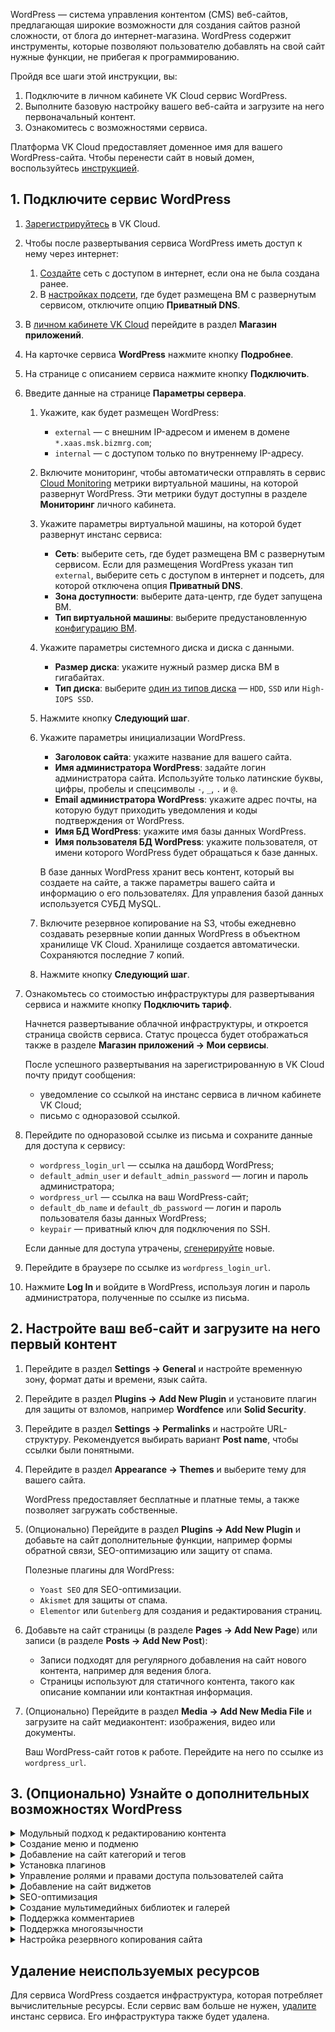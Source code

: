 WordPress — система управления контентом (CMS) веб-сайтов, предлагающая широкие возможности для создания сайтов разной сложности, от блога до интернет-магазина. WordPress содержит инструменты, которые позволяют пользователю добавлять на свой сайт нужные функции, не прибегая к программированию.

Пройдя все шаги этой инструкции, вы:

1. Подключите в личном кабинете VK Cloud сервис WordPress.
1. Выполните базовую настройку вашего веб-сайта и загрузите на него первоначальный контент.
1. Ознакомитесь с возможностями сервиса.

<info>

Платформа VK Cloud предоставляет доменное имя для вашего WordPress-сайта. Чтобы перенести сайт в новый домен, воспользуйтесь [инструкцией](../wordpress-domain).

</info>

## 1. Подключите сервис WordPress

1. [Зарегистрируйтесь](/ru/intro/start/account-registration) в VK Cloud.
1. Чтобы после развертывания сервиса WordPress иметь доступ к нему через интернет:

    1. [Создайте](/ru/networks/vnet/instructions/net#sozdanie_seti) сеть с доступом в интернет, если она не была создана ранее.
    1. В [настройках подсети](/ru/networks/vnet/instructions/net#redaktirovanie_podseti), где будет размещена ВМ с развернутым сервисом, отключите опцию **Приватный DNS**.

1. В [личном кабинете VK Cloud](https://msk.cloud.vk.com/app) перейдите в раздел **Магазин приложений**.
1. На карточке сервиса **WordPress** нажмите кнопку **Подробнее**.
1. На странице с описанием сервиса нажмите кнопку **Подключить**.
1. Введите данные на странице **Параметры сервера**.

    1. Укажите, как будет размещен WordPress:

        - `external` — с внешним IP-адресом и именем в домене `*.xaas.msk.bizmrg.com`;
        - `internal` — с доступом только по внутреннему IP-адресу.

    1. Включите мониторинг, чтобы автоматически отправлять в сервис [Cloud Monitoring](/ru/monitoring-services/monitoring) метрики виртуальной машины, на которой развернут WordPress. Эти метрики будут доступны в разделе **Мониторинг** личного кабинета.
    1. Укажите параметры виртуальной машины, на которой будет развернут инстанс сервиса:

        - **Сеть**: выберите сеть, где будет размещена ВМ с развернутым сервисом. Если для размещения WordPress указан тип `external`, выберите сеть с доступом в интернет и подсеть, для которой отключена опция **Приватный DNS**.
        - **Зона доступности**: выберите дата-центр, где будет запущена ВМ.
        - **Тип виртуальной машины**: выберите предустановленную [конфигурацию ВМ](/ru/computing/iaas/concepts/vm/flavor).

    1. Укажите параметры системного диска и диска с данными.

        - **Размер диска**: укажите нужный размер диска ВМ в гигабайтах.
        - **Тип диска**: выберите [один из типов диска](/ru/computing/iaas/concepts/data-storage/disk-types#disk_types) — `HDD`, `SSD` или `High-IOPS SSD`.

    1. Нажмите кнопку **Следующий шаг**.
    1. Укажите параметры инициализации WordPress.

        - **Заголовок сайта**: укажите название для вашего сайта.
        - **Имя администратора WordPress**: задайте логин администратора сайта. Используйте только латинские буквы, цифры, пробелы и спецсимволы `-`, `_`, `.` и `@`.
        - **Email администратора WordPress**: укажите адрес почты, на которую будут приходить уведомления и коды подтверждения от WordPress.
        - **Имя БД WordPress**: укажите имя базы данных WordPress.
        - **Имя пользователя БД WordPress**: укажите пользователя, от имени которого WordPress будет обращаться к базе данных.

        <info>

        В базе данных WordPress хранит весь контент, который вы создаете на сайте, а также параметры вашего сайта и информацию о его пользователях. Для управления базой данных используется СУБД MySQL.

        </info>

    1. Включите резервное копирование на S3, чтобы ежедневно создавать резервные копии данных WordPress в объектном хранилище VK Cloud. Хранилище создается автоматически. Сохраняются последние 7 копий.
    1. Нажмите кнопку **Следующий шаг**.

1. Ознакомьтесь со стоимостью инфраструктуры для развертывания сервиса и нажмите кнопку **Подключить тариф**.

    Начнется развертывание облачной инфраструктуры, и откроется страница свойств сервиса. Статус процесса будет отображаться также в разделе **Магазин приложений → Мои сервисы**.

    После успешного развертывания на зарегистрированную в VK Cloud почту придут сообщения:

    - уведомление со ссылкой на инстанс сервиса в личном кабинете VK Cloud;
    - письмо с одноразовой ссылкой.

1. Перейдите по одноразовой ссылке из письма и сохраните данные для доступа к сервису:

    - `wordpress_login_url` — ссылка на дашборд WordPress;
    - `default_admin_user` и `default_admin_password` — логин и пароль администратора;
    - `wordpress_url` — ссылка на ваш WordPress-сайт;
    - `default_db_name` и `default_db_password` — логин и пароль пользователя базы данных WordPress;
    - `keypair` — приватный ключ для подключения по SSH.

   <info>

   Если данные для доступа утрачены, [сгенерируйте](../../instructions/pr-instance-manage#update_access) новые.

   </info>

1. Перейдите в браузере по ссылке из `wordpress_login_url`.
1. Нажмите **Log In** и войдите в WordPress, используя логин и пароль администратора, полученные по ссылке из письма.

## 2. Настройте ваш веб-сайт и загрузите на него первый контент

1. Перейдите в раздел **Settings → General** и настройте временную зону, формат даты и времени, язык сайта.
1. Перейдите в раздел **Plugins → Add New Plugin** и установите плагин для защиты от взломов, например **Wordfence** или **Solid Security**.
1. Перейдите в раздел **Settings → Permalinks** и настройте URL-структуру. Рекомендуется выбирать вариант **Post name**, чтобы ссылки были понятными.
1. Перейдите в раздел **Appearance → Themes** и выберите тему для вашего сайта.

    <info>

    WordPress предоставляет бесплатные и платные темы, а также позволяет загружать собственные.

    </info>

2. (Опционально) Перейдите в раздел **Plugins → Add New Plugin** и добавьте на сайт дополнительные функции, например формы обратной связи, SEO-оптимизацию или защиту от спама.

    <info>

    Полезные плагины для WordPress:

    - `Yoast SEO` для SEO-оптимизации.
    - `Akismet` для защиты от спама.
    - `Elementor` или `Gutenberg` для создания и редактирования страниц.

    </info>

1. Добавьте на сайт страницы (в разделе **Pages → Add New Page**) или записи (в разделе **Posts → Add New Post**):

   - Записи подходят для регулярного добавления на сайт нового контента, например для ведения блога.
   - Страницы используют для статичного контента, такого как описание компании или контактная информация.

1. (Опционально) Перейдите в раздел **Media → Add New Media File** и загрузите на сайт медиаконтент: изображения, видео или документы.

    Ваш WordPress-сайт готов к работе. Перейдите на него по ссылке из `wordpress_url`.

## 3. (Опционально) Узнайте о дополнительных возможностях WordPress

<details>
  <summary>Модульный подход к редактированию контента</summary>

WordPress по умолчанию использует редактор Gutenberg, который позволяет создавать контент в виде блоков. Блоки — это отдельные элементы контента, такие как текст, изображения, видео, заголовки и т.д. Блоки можно добавлять на страницу как отдельный модуль, перемещать и настраивать.

Основные типы блоков:

- `Paragraph` — для добавления текста.
- `Image` — для вставки картинок.
- `Heading` — для структурирования текста с помощью заголовков разного уровня.
- `Gallery` — для добавления нескольких изображений.
- `Video` — для вставки видео из библиотеки или с помощью ссылки на YouTube.
- `Buttons` — для создания кнопок.

С редактором Gutenberg вы можете быстро создавать страницы и записи, не используя HTML или PHP.

</details>

<details>
  <summary>Создание меню и подменю</summary>

Меню и подменю используются для улучшения организации контента и навигации по сайту.

Чтобы создать меню:

1. Перейдите в раздел **Appearance → Menus**.
1. Создайте новое меню, добавив в него ссылки на страницы, записи, категории или внешние ссылки.
1. Укажите, где меню должно отображаться на сайте, например в шапке или подвале.

<info>

Возможность использования меню зависит от выбранной для сайта темы.

</info>

</details>

<details>
  <summary>Добавление на сайт категорий и тегов</summary>

Категории и теги помогают организовать контент, особенно на сайтах с регулярным добавлением новых записей, таких как блоги.

- Категории подходят для крупной сортировки записей. Например, для блога о кулинарии можно создать категории `Завтраки`, `Ужины`, `Десерты`.
- Теги используются для обозначения специфических тем внутри каждой записи. Например, для рецепта овсяной каши можно добавить теги `овсянка`, `веганский`, `быстро`.

Добавить или отредактировать категории и теги можно в разделах **Posts → Categories** и **Posts → Tags**.

</details>

<details>
  <summary>Установка плагинов</summary>

WordPress позволяет расширить функциональность вашего сайта путем установки плагинов.

Примеры плагинов:

- `Elementor` — визуальный конструктор страниц. Позволяет создавать страницы методом drag-and-drop, используя готовые блоки и шаблоны.
- `Contact Form 7` — простой плагин для создания контактных форм. Он позволяет легко добавить на сайт форму обратной связи.
- `WP Super Cache` — плагин для улучшения производительности сайта за счет кеширования страниц, что ускоряет их загрузку.
- `UpdraftPlus` — плагин для автоматического резервного копирования сайта, позволяет обеспечить сохранность данных в случае сбоев.
- `WooCommerce` — если вы планируете создать интернет-магазин, этот плагин добавит все необходимые функции для продаж: корзину, страницы продуктов, способы оплаты и доставки.

Установить новые плагины можно в разделе **Plugins → Add New Plugin**.

</details>

<details>
  <summary>Управление ролями и правами доступа пользователей сайта</summary>

WordPress поддерживает для пользователей сайта роли с разными уровнями доступа:

- `Administrator` имеет полный контроль над сайтом.
- `Editor` может управлять всеми записями, страницами, комментариями и медиафайлами.
- `Author` может создавать и публиковать свои записи.
- `Contributor` может создавать черновики записей, но не публиковать их.
- `Subscriber` может только читать контент и оставлять комментарии.

Эти роли можно настроить в разделе **Users → All users**.

Если вам нужен больший контроль над правами доступа, используйте плагин `User Role Editor`. Установить его можно в разделе **Plugins → Add New Plugin**.

</details>

<details>
  <summary>Добавление на сайт виджетов</summary>

Виджеты — небольшие модули, которые вы можете добавлять в боковые панели или подвал вашего сайта. Они предназначены для отображения различных элементов: последних записей, строки поиска, списка категорий, популярных записей.

Добавить виджеты можно в разделе **Appearance → Widgets**.

<info>

Возможность использования виджетов зависит от выбранной для сайта темы.

</info>

</details>

<details>
  <summary>SEO-оптимизация</summary>

Для улучшения видимости вашего сайта в поисковых системах вы можете использовать плагин `Yoast SEO`. Он позволяет:

- Оптимизировать страницы и записи сайта для поисковых систем с помощью ключевых слов.
- Генерировать XML-карты сайта для поисковых систем.
- Настраивать метатеги (заголовки, описания) для каждой страницы.

Установить плагин можно в разделе **Plugins → Add New Plugin**.

</details>

<details>
  <summary>Создание мультимедийных библиотек и галерей</summary>

В разделе **Media → Add New Media File** вы можете загружать изображения, видео и аудио. WordPress позволяет:

- Создавать папки в библиотеке загруженных медиафайлов с помощью дополнительных плагинов.
- Изменять размеры изображений непосредственно в WordPress.
- Использовать блок `Gallery` для создания фотоальбомов на страницах сайта.

</details>

<details>
  <summary>Поддержка комментариев</summary>

WordPress поддерживает систему комментариев. В разделе **General → Discussion** вы можете:

- Указать, кто может оставлять комментарии, например только зарегистрированные пользователи.
- Включить модерацию комментариев перед их публикацией.

Вы также можете включить защиту от спама с помощью плагина `Akismet`.

</details>

<details>
  <summary>Поддержка многоязычности</summary>

Для создания сайта, поддерживающего несколько языков, WordPress предлагает специализированные плагины:

- `Polylang` — бесплатный плагин, позволяющий переводить страницы, записи, категории и теги.
- `WPML` — платный плагин для создания многоязычных сайтов с более широкими возможностями.

</details>

<details>
  <summary>Настройка резервного копирования сайта</summary>

WordPress поддерживает плагин `UpdraftPlus`, позволяющий автоматически сохранять резервные копии сайта на Google Drive, Dropbox или другие облачные сервисы.

</details>

## Удаление неиспользуемых ресурсов

Для сервиса WordPress создается инфраструктура, которая потребляет вычислительные ресурсы. Если сервис вам больше не нужен, [удалите](/ru/applications-and-services/marketplace/instructions/pr-instance-manage#udalenie_instansa_servisa) инстанс сервиса. Его инфраструктура также будет удалена.
